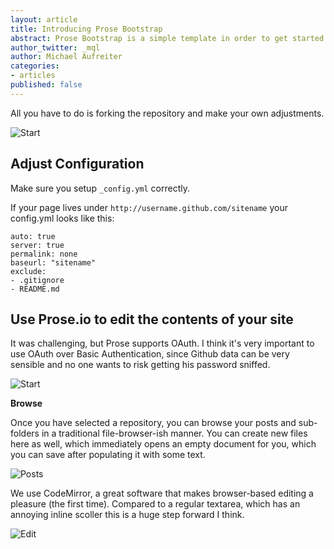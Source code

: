 ```yaml
---
layout: article
title: Introducing Prose Bootstrap
abstract: Prose Bootstrap is a simple template in order to get started with Jekyll.
author_twitter: _mql
author: Michael Aufreiter
categories:
- articles
published: false
---
```



All you have to do is forking the repository and make your own adjustments.

![Start](http://f.cl.ly/items/0t0A170b2Y093F2u1w45/Screen%20Shot%202012-05-23%20at%205.48.45%20PM.png)


Adjust Configuration
-----------------

Make sure you setup `_config.yml` correctly.

If your page lives under `http://username.github.com/sitename` your config.yml looks like this:

    auto: true
    server: true
    permalink: none
    baseurl: "sitename"
    exclude:
    - .gitignore
    - README.md


Use Prose.io to edit the contents of your site
-----------------

It was challenging, but Prose supports OAuth. I think it's very important to use OAuth over Basic Authentication, since Github data can be very sensible and no one wants to risk getting his password sniffed.

![Start](http://f.cl.ly/items/0t0A170b2Y093F2u1w45/Screen%20Shot%202012-05-23%20at%205.48.45%20PM.png)


**Browse**


Once you have selected a repository, you can browse your posts and sub-folders in a traditional file-browser-ish manner. You can create new files here as well, which immediately opens an empty document for you, which you can save after populating it with some text.

![Posts](http://f.cl.ly/items/0e0D1s292j422S0N3723/Screen%20Shot%202012-05-23%20at%204.58.48%20PM.png)


We use CodeMirror, a great software that makes browser-based editing a pleasure (the first time). Compared to a regular textarea, which has an annoying inline scoller this is a huge step forward I think.

![Edit](http://f.cl.ly/items/3E0Q2K3V0M3z1O2j1r1H/Screen%20Shot%202012-05-22%20at%201.53.28%20AM.png)
